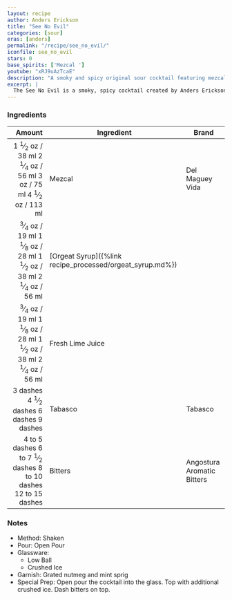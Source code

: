 ```yaml
---
layout: recipe
author: Anders Erickson
title: "See No Evil"
categories: [sour]
eras: [anders]
permalink: "/recipe/see_no_evil/"
iconfile: see_no_evil
stars: 0
base_spirits: ['Mezcal ']
youtube: "xRJ9uAzTcaE"
description: "A smoky and spicy original sour cocktail featuring mezcal as its base."
excerpt: |
  The See No Evil is a smoky, spicy cocktail created by Anders Erickson.
---
```


### Ingredients

|        Amount | Ingredient                                      | Brand                      |
| ------------: | ----------------------------------------------- | -------------------------- |
|        <span class="onex active">1 <sup>1</sup>&frasl;<sub>2</sub> oz  / 38 ml</span> <span class="onehalfx">2 <sup>1</sup>&frasl;<sub>4</sub> oz  / 56 ml</span> <span class="twox">3 oz  / 75 ml</span> <span class="threex">4 <sup>1</sup>&frasl;<sub>2</sub> oz  / 113 ml</span>| Mezcal                                          | Del Maguey Vida            |
|       <span class="onex active"> <sup>3</sup>&frasl;<sub>4</sub> oz  / 19 ml</span> <span class="onehalfx">1 <sup>1</sup>&frasl;<sub>8</sub> oz  / 28 ml</span> <span class="twox">1 <sup>1</sup>&frasl;<sub>2</sub> oz  / 38 ml</span> <span class="threex">2 <sup>1</sup>&frasl;<sub>4</sub> oz  / 56 ml</span>| [Orgeat Syrup]({%link recipe_processed/orgeat_syrup.md%}) |
|       <span class="onex active"> <sup>3</sup>&frasl;<sub>4</sub> oz  / 19 ml</span> <span class="onehalfx">1 <sup>1</sup>&frasl;<sub>8</sub> oz  / 28 ml</span> <span class="twox">1 <sup>1</sup>&frasl;<sub>2</sub> oz  / 38 ml</span> <span class="threex">2 <sup>1</sup>&frasl;<sub>4</sub> oz  / 56 ml</span>| Fresh Lime Juice                                |
|      <span class="onex active">3 dashes</span> <span class="onehalfx">4 <sup>1</sup>&frasl;<sub>2</sub> dashes</span> <span class="twox">6 dashes</span> <span class="threex">9 dashes</span>| Tabasco                                         | Tabasco                    |
| <span class="onex active">4 to 5 dashes</span> <span class="onehalfx">6 to 7 <sup>1</sup>&frasl;<sub>2</sub> dashes</span> <span class="twox">8 to 10 dashes</span> <span class="threex">12 to 15 dashes</span>| Bitters                                         | Angostura Aromatic Bitters |

### Notes

- Method: Shaken
- Pour: Open Pour
- Glassware:
  - Low Ball
  - Crushed Ice
- Garnish: Grated nutmeg and mint sprig
- Special Prep: Open pour the cocktail into the glass. Top with additional crushed ice. Dash bitters on top.

    
<script type="application/ld+json">
{
  "@context": "https://schema.org",
  "@type": "Recipe",
  "author": {
    "@type": "Person",
    "name": "{{ page.author }}"
    },
  "image": "{%- for page in page.categories limit: 1 %}{% assign cat = site.data.categories | where: "slug", page | first %}{{ site.url }}{{ site.baseurl}}/assets/images/category_{{cat.slug}}.svg{% endfor -%}",
  "description": "{{ page.excerpt | strip_html | replace: '"', "'" }}",
  "recipeIngredient": [
  " 1.5 oz Mezcal ",
  "0.75 oz Orgeat Syrup",
  "0.75 oz Fresh Lime Juice ",
  " 3 dashes Tabasco",
  "4 to 5 dashes Bitters"
    ],
  "name": "{{ page.title }}",
  "recipeInstructions": [
    {
      "@type": "HowToStep",
      "text": "- Method: Shaken"
    },
    {
      "@type": "HowToStep",
      "text": "- Pour: Open Pour"
    },
    {
      "@type": "HowToStep",
      "text": "- Glassware:"
    },
    {
      "@type": "HowToStep",
      "text": "  - Low Ball"
    },
    {
      "@type": "HowToStep",
      "text": "  - Crushed Ice"
    },
    {
      "@type": "HowToStep",
      "text": "- Garnish: Grated nutmeg and mint sprig"
    },
    {
      "@type": "HowToStep",
      "text": "- Special Prep: Open pour the cocktail into the glass. Top with additional crushed ice. Dash bitters on top."
    }
    ],
  "recipeYield": "1 cocktail",
  "recipeCategory": "cocktail",
  {% if page.stars and site.data.ratings[page.iconfile].ratings -%}"aggregateRating": {
   "@type": "AggregateRating",
   "ratingValue": "{%- include stars_metadata.html %}",
   "bestRating": "5",
   "reviewCount": "2"},{%- endif %}
  "recipeCuisine": "global",
  "prepTime": "PT20M",
  "cookTime": "PT15S",
  "keywords": "{{ page.title }}, cocktail, {{ page.eras }}, {%- include category_metadata.html -%}, {%- include spirits_metadata.html -%}"
}
</script>

    